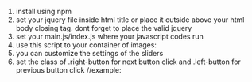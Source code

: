 1. install using npm 
2. set your jquery file inside html title or place it outside above your html body closing tag. dont forget to place the valid jquery
3. set your main.js/index.js where your javascript codes run
4. use this script to your container of images:
5. you can customize the settings of the sliders
6. set the class of .right-button for next button click and .left-button for previous button click 
//example:
<script>$('.container').imageSlider({
    interval: 5000, 
    slide: 'auto' / 'stop', 
    //(interval: place any value you want to determine the time slide change pictures frequently)
    //(slide: place 'auto' value to make the images changing base on interval time. and place 'stop' value to make thee images stop changing and only changes base on click)

})
</script>
